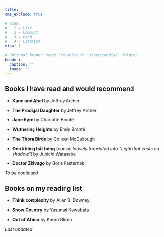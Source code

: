 ```yaml
---
title: 
cms_exclude: true

# View.
#   1 = List
#   2 = Compact
#   3 = Card
#   4 = Citation
view: 1

# Optional header image (relative to `static/media/` folder).
header:
  caption: ""
  image: ""
---
```


## Books I have read and would recommend

* **Kane and Abel** by Jeffrey Archer

* **The Prodigal Daughter** by Jeffrey Archer

* **Jane Eyre** by Charlotte Brontë

* **Wuthering Heights** by Emily Brontë

* **The Thorn Birds** by Colleen McCullough

* **Đèn không hắt bóng** (*can be loosely translated into "Light that casts no shadow"*) by Junichi Watanabe

* **Doctor Zhivago** by Boris Pasternak

*To be continued*

## Books on my reading list

* **Think complexity** by Allen B. Downey

* **Snow Country** by Yasunari Kawabata

* **Out of Africa** by Karen Blixen

<body>
<p> <em> Last updated </em> </p>
<p id="demo"></p>

<script>
let text = document.lastModified;
document.getElementById("demo").innerHTML = text;
</script>

</body>